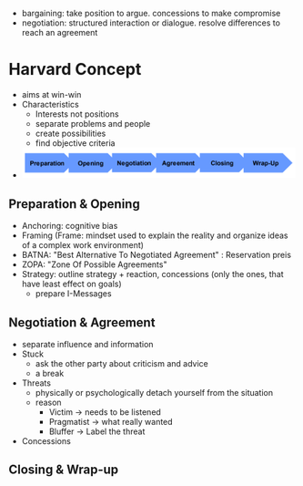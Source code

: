 - bargaining: take position to argue. concessions to make compromise 
- negotiation: structured interaction or dialogue. resolve differences to reach an agreement 

# Harvard Concept 
- aims at win-win 
- Characteristics 
	- Interests not positions 
	- separate problems and people 
	- create possibilities 
	- find objective criteria 
- <img src="https://github.com/ICH-BIN-HXM/images_Leadership_Business_Communication/blob/main/Scrennshot_2024-01-20_19-17-27.png?raw=" width="600" /> 
## Preparation & Opening 
- Anchoring: cognitive bias 
- Framing (Frame: mindset used to explain the reality and organize ideas of a complex work environment) 
- BATNA: "Best Alternative To Negotiated Agreement" : Reservation preis 
- ZOPA: "Zone Of Possible Agreements" 
- Strategy: outline strategy + reaction, concessions (only the ones, that have least effect on goals) 
	- prepare I-Messages 
## Negotiation & Agreement 
- separate influence and information 
- Stuck 
	- ask the other party about criticism and advice 
	- a break 
- Threats 
	- physically or psychologically detach yourself from the situation 
	- reason 
		- Victim -> needs to be listened 
		- Pragmatist -> what really wanted 
		- Bluffer -> Label the threat 
- Concessions 
## Closing & Wrap-up 
